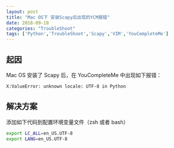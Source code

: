 ```yaml
---
layout: post
title: "Mac OS下 安装Scapy后出现的YCM报错"
date: 2018-09-18
categories: "TroubleShoot"
tags: ['Python','TroubleShoot','Scapy','VIM','YouCompleteMe']
---
```

## 起因
Mac OS 安装了 Scapy 后，在 YouCompleteMe 中出现如下报错：
```bash
X:ValueError: unknown locale: UTF-8 in Python
```

## 解决方案
添加如下代码到配置环境变量文件（zsh 或者 bash）
```bash
export LC_ALL=en_US.UTF-8
export LANG=en_US.UTF-8
```

<!--more-->
